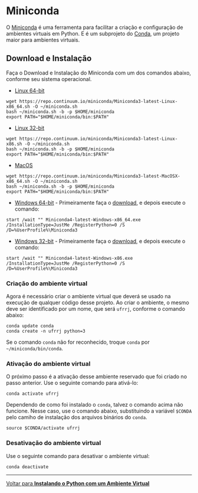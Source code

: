 # Miniconda

O [Miniconda](https://conda.io/miniconda.html) é uma ferramenta para facilitar a criação e configuração de ambientes virtuais em Python. E é um subprojeto do [Conda](https://conda.io/), um projeto maior para ambientes virtuais.

## Download e Instalação

Faça o Download e Instalação do Miniconda com um dos comandos abaixo, conforme seu sistema operacional.


* [Linux 64-bit](https://conda.io/docs/user-guide/install/linux.html)

```shell
wget https://repo.continuum.io/miniconda/Miniconda3-latest-Linux-x86_64.sh -O ~/miniconda.sh
bash ~/miniconda.sh -b -p $HOME/miniconda
export PATH="$HOME/miniconda/bin:$PATH"
```


* [Linux 32-bit](https://conda.io/docs/user-guide/install/linux.html)

```shell
wget https://repo.continuum.io/miniconda/Miniconda3-latest-Linux-x86.sh -O ~/miniconda.sh
bash ~/miniconda.sh -b -p $HOME/miniconda
export PATH="$HOME/miniconda/bin:$PATH"
```


* [MacOS](https://conda.io/docs/user-guide/install/macos.html)

```shell
wget https://repo.continuum.io/miniconda/Miniconda3-latest-MacOSX-x86_64.sh -O ~/miniconda.sh
bash ~/miniconda.sh -b -p $HOME/miniconda
export PATH="$HOME/miniconda/bin:$PATH"
```


* [Windows 64-bit](https://conda.io/docs/user-guide/install/windows.html) - Primeiramente faça o [download](https://repo.continuum.io/miniconda/Miniconda3-latest-Windows-x86_64.exe), e depois execute o comando:

```shell
start /wait "" Miniconda4-latest-Windows-x86_64.exe /InstallationType=JustMe /RegisterPython=0 /S /D=%UserProfile%\Miniconda3
```


* [Windows 32-bit](https://conda.io/docs/user-guide/install/windows.html) - Primeiramente faça o [download](https://repo.continuum.io/miniconda/Miniconda3-latest-Windows-x86.exe), e depois execute o comando:

```shell
start /wait "" Miniconda4-latest-Windows-x86.exe /InstallationType=JustMe /RegisterPython=0 /S /D=%UserProfile%\Miniconda3
```


### Criação do ambiente virtual

Agora é necessário criar o ambiente virtual que deverá se usado na execução de qualquer código desse projeto. Ao criar o ambiente, o mesmo deve ser identificado por um nome, que será `ufrrj`, conforme o comando abaixo:
```shell
conda update conda
conda create -n ufrrj python=3
```

Se o comando `conda` não for reconhecido, troque `conda` por `~/miniconda/bin/conda`.


### Ativação do ambiente virtual

O próximo passo é a ativação desse ambiente reservado que foi criado no passo anterior. Use o seguinte comando para ativá-lo:
```shell
conda activate ufrrj
```

Dependendo de como foi instalado o `conda`, talvez o comando acima não funcione. Nesse caso, use o comando abaixo, substituindo a variável `$CONDA` pelo camiho de instalação dos arquivos binários do `conda`.
```shell
source $CONDA/activate ufrrj
```


### Desativação do ambiente virtual

Use o seguinte comando para desativar o ambiente virtual:
```shell
conda deactivate
```


---

[Voltar para __Instalando o Python com um Ambiente Virtual__](./config_env.md)